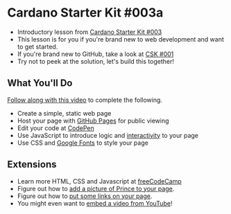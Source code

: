 # Cardano Starter Kit #003a

- Introductory lesson from [Cardano Starter Kit #003](https://github.com/GimbaLabs/csk-003)
- This lesson is for you if you're brand new to web development and want to get started.
- If you're brand new to GitHub, take a look at [CSK #001](https://workshopmaybe.com/learn/cardano-starter-kits/starter-kit-001/starter-kit-001a/)
- Try not to peek at the solution, let's build this together!

## What You'll Do

[Follow along with this video]() to complete the following.

- Create a simple, static web page
- Host your page with [GitHub Pages](https://pages.github.com/) for public viewing
- Edit your code at [CodePen](https://codepen.io/)
- Use JavaScript to introduce logic and [interactivity](https://www.w3schools.com/jquery/tryit.asp?filename=tryjquery_slide_toggle) to your page
- Use CSS and [Google Fonts](https://fonts.google.com/) to style your page

## Extensions

- Learn more HTML, CSS and Javascript at [freeCodeCamp](https://www.freecodecamp.org/)
- Figure out how to [add a picture of Prince to your page](https://www.freecodecamp.org/learn/responsive-web-design/basic-html-and-html5/add-images-to-your-website).
- Figure out how to [put some links on your page](https://www.freecodecamp.org/learn/responsive-web-design/basic-html-and-html5/link-to-external-pages-with-anchor-elements).
- You might even want to [embed a video from YouTube](https://support.google.com/youtube/answer/171780?hl=en)!
